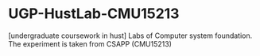 # UGP-HustLab-CMU15213
[undergraduate coursework in hust] Labs of Computer system foundation. The experiment is taken from CSAPP (CMU15213)
